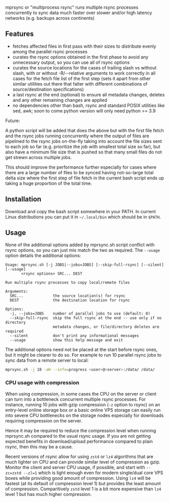 mprsync or "multiprocess rsync" runs multiple rsync processes concurrently to sync data
much faster over slower and/or high latency networks (e.g. backups across continents)


## Features

- fetches affected files in first pass with their sizes to distribute evenly among the
  parallel rsync processes
- curates the rsync options obtained in the first phase to avoid any unnecessary output,
  so you can use all of rsync options
- curates the source locations for the cases of trailing slash vs without slash, with
  or without -R/--relative arguments to work correctly in all cases for the fetch file
  list of the first step (sets it apart from other similar utilities out there
  that falter with different combinations of source/destination specifications)
- a last rsync at the end (optional) to ensure all metadata changes, deletes and any
  other remaining changes are applied
- no dependencies other than bash, rsync and standard POSIX utilities like sed, awk;
  soon to come python version will only need python >= 3.9

Future:

A python script will be added that does the above but with the first file fetch
and the rsync jobs running concurrently where the output of files are pipelined to the
rsync jobs on-the-fly taking into account the file sizes sent to each job so far
(e.g. prioritize the job with smallest total size so far), but also have a minimum file
size that is pushed so that many small files do not get strewn across multiple jobs.

This should improve the performance further especially for cases where there are a large
number of files to be synced having not-so-large total delta size where the first step of
file fetch in the current bash script ends up taking a huge proportion of the total time.


## Installation

Download and copy the bash script somewhere in your PATH. In current Linux
distributions you can put it in `~/.local/bin` which should be in `$PATH`.


## Usage

None of the additional options added by mprsync.sh script conflict with rsync options,
so you can just mix match the two as required. The `--usage` option details the
additional options:

```
Usage: mprsync.sh [-j JOBS|--jobs=JOBS] [--skip-full-rsync] [--silent] [--usage]
       <rsync options> SRC... DEST

Run multiple rsync processes to copy local/remote files

Arguments:
  SRC...             the source location(s) for rsync
  DEST               the destination location for rsync

Options:
  -j, --jobs=JOBS    number of parallel jobs to use (default: 8)
  --skip-full-rsync  skip the full rsync at the end -- use only if no directory
                     metadata changes, or file/directory deletes are required
  --silent           don't print any informational messages
  --usage            show this help message and exit
```

The additional options need not be placed at the start before rsync ones, but it might
be clearer to do so. For example to run 10 parallel rsync jobs to sync data from a
remote server to local:

```sh
mprsync.sh -j 10 -aH --info=progress <user>@<server>:/data/ /data/
```

### CPU usage with compression

When using compression, in some cases the CPU on the server or client can turn
into a bottleneck concurrent multiple rsync processes. For instance, running 10 jobs
with gzip compression (`-z` option to rsync) on an entry-level online storage box or
a basic online VPS storage can easily run into severe CPU bottlenecks on the storage
nodes especially for downloads requiring compression on the server.

Hence it may be required to reduce the compression level when running mprsync.sh
compared to the usual rsync usage. If you are not getting expected benefits in
download/upload performance compared to plain rsync, then this may be a cause.

Recent versions of rsync allow for using `zstd` or `lz4` algorithms that are much
lighter on CPU and can provide similar level of compression as gzip. Monitor the
client and server CPU usage, if possible, and start with `--zc=zstd --zl=1` which is
light enough even for modern single/dual core VPS boxes while providing good amount
of compression. Using `lz4` will be fastest (at its default of compression level 1)
but provides the least amount of compression. Comparitively `zstd` level 1 is a bit
more expensive than `lz4` level 1 but has much higher compression.
